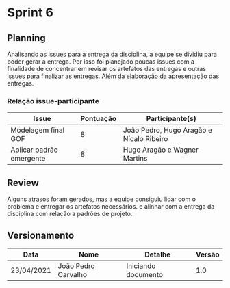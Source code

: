 # Sprint 6

## Planning

Analisando as issues para a entrega da disciplina, a equipe se dividiu para poder gerar a entrega. Por isso foi planejado poucas issues com a finalidade de concentrar em revisar os artefatos das entregas e outras issues para finalizar as entregas. Além da elaboração da apresentação das entregas. 

### Relação issue-participante

|Issue|Pontuação|Participante(s)|
|---|---|---|
|Modelagem final GOF|8|João Pedro, Hugo Aragão e Nícalo Ribeiro|
|Aplicar padrão emergente|8|Hugo Aragão e Wagner Martins|

## Review

Alguns atrasos foram gerados, mas a equipe consiguiu lidar com o problema e entregar os artefatos necessários. e alinhar com a entrega da disciplina com relação a padrões de projeto.

## Versionamento

|Data|Nome|Detalhe|Versão|
|---|---|---|---|
|23/04/2021|João Pedro Carvalho|Iniciando documento|1.0|